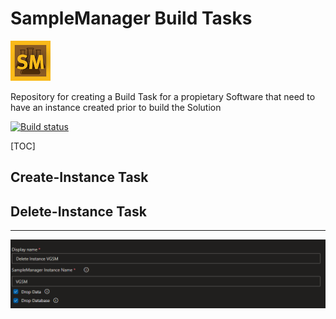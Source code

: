 # SampleManager Build Tasks
![Logo](images/SampleManager-64.png "Logo")

Repository for creating a Build Task for a propietary Software that need to have an instance created prior to build the Solution

[![Build status](https://dev.azure.com/openelp/BuildTask/_apis/build/status/BuildTask-CI)](https://dev.azure.com/openelp/BuildTask/_build/latest?definitionId=16)

[TOC]

## Create-Instance Task


## Delete-Instance Task
---
![Delete-Instance Task](images/Delete-Instance.png)